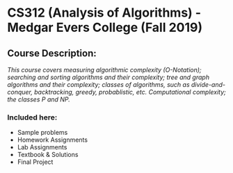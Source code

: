 # CS312 (Analysis of Algorithms) - Medgar Evers College  (Fall 2019)
## Course Description:
*_This course covers measuring algorithmic complexity (O-Notation); searching and sorting algorithms and their complexity; tree and graph algorithms and their complexity; classes of algorithms, such as divide-and-conquer, backtracking, greedy, probablistic, etc. Computational complexity; the classes P and NP._*
### Included here:
- Sample problems
- Homework Assignments 
- Lab Assignments 
- Textbook & Solutions
- Final Project
